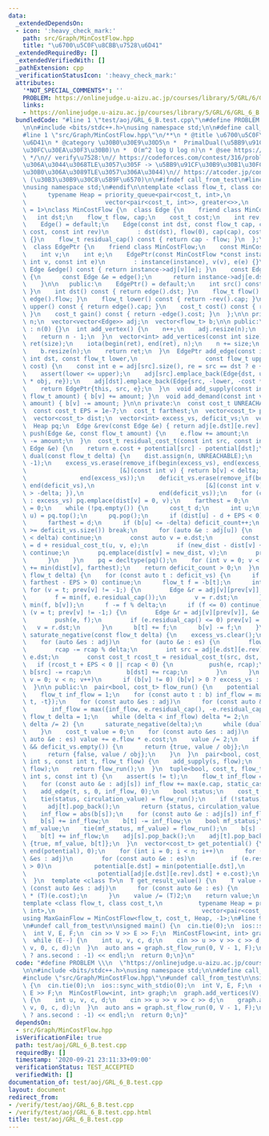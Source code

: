 ```yaml
---
data:
  _extendedDependsOn:
  - icon: ':heavy_check_mark:'
    path: src/Graph/MinCostFlow.hpp
    title: "\u6700\u5C0F\u8CBB\u7528\u6D41"
  _extendedRequiredBy: []
  _extendedVerifiedWith: []
  _pathExtension: cpp
  _verificationStatusIcon: ':heavy_check_mark:'
  attributes:
    '*NOT_SPECIAL_COMMENTS*': ''
    PROBLEM: https://onlinejudge.u-aizu.ac.jp/courses/library/5/GRL/6/GRL_6_B
    links:
    - https://onlinejudge.u-aizu.ac.jp/courses/library/5/GRL/6/GRL_6_B
  bundledCode: "#line 1 \"test/aoj/GRL_6_B.test.cpp\"\n#define PROBLEM \\\n  \"https://onlinejudge.u-aizu.ac.jp/courses/library/5/GRL/6/GRL_6_B\"\
    \n\n#include <bits/stdc++.h>\nusing namespace std;\n\n#define call_from_test\n\
    #line 1 \"src/Graph/MinCostFlow.hpp\"\n/**\n * @title \u6700\u5C0F\u8CBB\u7528\
    \u6D41\n * @category \u30B0\u30E9\u30D5\n *  PrimalDual(\u5BB9\u91CF\u30B9\u30B1\
    \u30FC\u30EA\u30F3\u30B0)\n *  O(m^2 log U log n)\n * @see https://misawa.github.io/others/flow/library_design.html\n\
    \ */\n// verify\u7528:\n// https://codeforces.com/contest/316/problem/C2\n// (Radix-Heap\u3067\
    \u306A\u3044\u3068TLE\u3057\u305F -> \u5BB9\u91CF\u30B9\u30B1\u30FC\u30EA\u30F3\
    \u30B0\u306A\u3089TLE\u3057\u306A\u3044)\n// https://atcoder.jp/contests/geocon2013/tasks/geocon2013_b\
    \ (\u30B3\u30B9\u30C8\u5B9F\u6570)\n\n#ifndef call_from_test\n#line 15 \"src/Graph/MinCostFlow.hpp\"\
    \nusing namespace std;\n#endif\n\ntemplate <class flow_t, class cost_t,\n    \
    \      typename Heap = priority_queue<pair<cost_t, int>,\n                   \
    \                      vector<pair<cost_t, int>>, greater<>>,\n          int obj\
    \ = 1>\nclass MinCostFlow {\n  class Edge {\n    friend class MinCostFlow;\n \
    \   int dst;\n    flow_t flow, cap;\n    cost_t cost;\n    int rev;\n\n   public:\n\
    \    Edge() = default;\n    Edge(const int dst, const flow_t cap, const cost_t\
    \ cost, const int rev)\n        : dst(dst), flow(0), cap(cap), cost(cost), rev(rev)\
    \ {}\n    flow_t residual_cap() const { return cap - flow; }\n  };\n\n public:\n\
    \  class EdgePtr {\n    friend class MinCostFlow;\n    const MinCostFlow *instance;\n\
    \    int v;\n    int e;\n    EdgePtr(const MinCostFlow *const instance, const\
    \ int v, const int e)\n        : instance(instance), v(v), e(e) {}\n    const\
    \ Edge &edge() const { return instance->adj[v][e]; }\n    const Edge &rev() const\
    \ {\n      const Edge &e = edge();\n      return instance->adj[e.dst][e.rev];\n\
    \    }\n\n   public:\n    EdgePtr() = default;\n    int src() const { return v;\
    \ }\n    int dst() const { return edge().dst; }\n    flow_t flow() const { return\
    \ edge().flow; }\n    flow_t lower() const { return -rev().cap; }\n    flow_t\
    \ upper() const { return edge().cap; }\n    cost_t cost() const { return edge().cost;\
    \ }\n    cost_t gain() const { return -edge().cost; }\n  };\n\n private:\n  int\
    \ n;\n  vector<vector<Edge>> adj;\n  vector<flow_t> b;\n\n public:\n  MinCostFlow()\
    \ : n(0) {}\n  int add_vertex() {\n    n++;\n    adj.resize(n);\n    b.resize(n);\n\
    \    return n - 1;\n  }\n  vector<int> add_vertices(const int size) {\n    vector<int>\
    \ ret(size);\n    iota(begin(ret), end(ret), n);\n    n += size;\n    adj.resize(n);\n\
    \    b.resize(n);\n    return ret;\n  }\n  EdgePtr add_edge(const int src, const\
    \ int dst, const flow_t lower,\n                   const flow_t upper, const cost_t\
    \ cost) {\n    const int e = adj[src].size(), re = src == dst ? e + 1 : adj[dst].size();\n\
    \    assert(lower <= upper);\n    adj[src].emplace_back(Edge{dst, upper, cost\
    \ * obj, re});\n    adj[dst].emplace_back(Edge{src, -lower, -cost * obj, e});\n\
    \    return EdgePtr{this, src, e};\n  }\n  void add_supply(const int v, const\
    \ flow_t amount) { b[v] += amount; }\n  void add_demand(const int v, const flow_t\
    \ amount) { b[v] -= amount; }\n\n private:\n  const cost_t UNREACHABLE = numeric_limits<cost_t>::max();\n\
    \  const cost_t EPS = 1e-7;\n  cost_t farthest;\n  vector<cost_t> potential;\n\
    \  vector<cost_t> dist;\n  vector<int> excess_vs, deficit_vs;\n  vector<int> prev;\n\
    \  Heap pq;\n  Edge &rev(const Edge &e) { return adj[e.dst][e.rev]; }\n  void\
    \ push(Edge &e, const flow_t amount) {\n    e.flow += amount;\n    adj[e.dst][e.rev].flow\
    \ -= amount;\n  }\n  cost_t residual_cost_t(const int src, const int dst, const\
    \ Edge &e) {\n    return e.cost + potential[src] - potential[dst];\n  }\n  bool\
    \ dual(const flow_t delta) {\n    dist.assign(n, UNREACHABLE);\n    prev.assign(n,\
    \ -1);\n    excess_vs.erase(remove_if(begin(excess_vs), end(excess_vs),\n    \
    \                          [&](const int v) { return b[v] < delta; }),\n     \
    \               end(excess_vs));\n    deficit_vs.erase(remove_if(begin(deficit_vs),\
    \ end(deficit_vs),\n                               [&](const int v) { return b[v]\
    \ > -delta; }),\n                     end(deficit_vs));\n    for (const auto v\
    \ : excess_vs) pq.emplace(dist[v] = 0, v);\n    farthest = 0;\n    size_t deficit_count\
    \ = 0;\n    while (!pq.empty()) {\n      cost_t d;\n      int u;\n      tie(d,\
    \ u) = pq.top();\n      pq.pop();\n      if (dist[u] - d + EPS < 0) continue;\n\
    \      farthest = d;\n      if (b[u] <= -delta) deficit_count++;\n      if (deficit_count\
    \ >= deficit_vs.size()) break;\n      for (auto &e : adj[u]) {\n        if (e.residual_cap()\
    \ < delta) continue;\n        const auto v = e.dst;\n        const auto new_dist\
    \ = d + residual_cost_t(u, v, e);\n        if (new_dist - dist[v] + EPS >= 0)\
    \ continue;\n        pq.emplace(dist[v] = new_dist, v);\n        prev[v] = e.rev;\n\
    \      }\n    }\n    pq = decltype(pq)();\n    for (int v = 0; v < n; v++) potential[v]\
    \ += min(dist[v], farthest);\n    return deficit_count > 0;\n  }\n  void primal(const\
    \ flow_t delta) {\n    for (const auto t : deficit_vs) {\n      if (dist[t] -\
    \ farthest - EPS > 0) continue;\n      flow_t f = -b[t];\n      int v;\n     \
    \ for (v = t; prev[v] != -1;) {\n        Edge &r = adj[v][prev[v]], &e = adj[r.dst][r.rev];\n\
    \        f = min(f, e.residual_cap());\n        v = r.dst;\n      }\n      f =\
    \ min(f, b[v]);\n      f -= f % delta;\n      if (f <= 0) continue;\n      for\
    \ (v = t; prev[v] != -1;) {\n        Edge &r = adj[v][prev[v]], &e = adj[r.dst][r.rev];\n\
    \        push(e, f);\n        if (e.residual_cap() <= 0) prev[v] = -1;\n     \
    \   v = r.dst;\n      }\n      b[t] += f;\n      b[v] -= f;\n    }\n  }\n  void\
    \ saturate_negative(const flow_t delta) {\n    excess_vs.clear();\n    deficit_vs.clear();\n\
    \    for (auto &es : adj)\n      for (auto &e : es) {\n        flow_t rcap = e.residual_cap();\n\
    \        rcap -= rcap % delta;\n        int src = adj[e.dst][e.rev].dst, dst =\
    \ e.dst;\n        const cost_t rcost_t = residual_cost_t(src, dst, e);\n     \
    \   if (rcost_t + EPS < 0 || rcap < 0) {\n          push(e, rcap);\n         \
    \ b[src] -= rcap;\n          b[dst] += rcap;\n        }\n      }\n    for (int\
    \ v = 0; v < n; v++)\n      if (b[v] != 0) (b[v] > 0 ? excess_vs : deficit_vs).emplace_back(v);\n\
    \  }\n\n public:\n  pair<bool, cost_t> flow_run() {\n    potential.resize(n);\n\
    \    flow_t inf_flow = 1;\n    for (const auto t : b) inf_flow = max({inf_flow,\
    \ t, -t});\n    for (const auto &es : adj)\n      for (const auto &e : es)\n \
    \       inf_flow = max({inf_flow, e.residual_cap(), -e.residual_cap()});\n   \
    \ flow_t delta = 1;\n    while (delta < inf_flow) delta *= 2;\n    for (; delta;\
    \ delta /= 2) {\n      saturate_negative(delta);\n      while (dual(delta)) primal(delta);\n\
    \    }\n    cost_t value = 0;\n    for (const auto &es : adj)\n      for (const\
    \ auto &e : es) value += e.flow * e.cost;\n    value /= 2;\n    if (excess_vs.empty()\
    \ && deficit_vs.empty()) {\n      return {true, value / obj};\n    } else {\n\
    \      return {false, value / obj};\n    }\n  }\n  pair<bool, cost_t> st_flow_run(const\
    \ int s, const int t, flow_t flow) {\n    add_supply(s, flow);\n    add_demand(t,\
    \ flow);\n    return flow_run();\n  }\n  tuple<bool, cost_t, flow_t> max_flow_run(const\
    \ int s, const int t) {\n    assert(s != t);\n    flow_t inf_flow = abs(b[s]);\n\
    \    for (const auto &e : adj[s]) inf_flow += max(e.cap, static_cast<flow_t>(0));\n\
    \    add_edge(t, s, 0, inf_flow, 0);\n    bool status;\n    cost_t circulation_value;\n\
    \    tie(status, circulation_value) = flow_run();\n    if (!status) {\n      adj[s].pop_back();\n\
    \      adj[t].pop_back();\n      return {status, circulation_value, 0};\n    }\n\
    \    inf_flow = abs(b[s]);\n    for (const auto &e : adj[s]) inf_flow += e.residual_cap();\n\
    \    b[s] += inf_flow;\n    b[t] -= inf_flow;\n    bool mf_status;\n    cost_t\
    \ mf_value;\n    tie(mf_status, mf_value) = flow_run();\n    b[s] -= inf_flow;\n\
    \    b[t] += inf_flow;\n    adj[s].pop_back();\n    adj[t].pop_back();\n    return\
    \ {true, mf_value, b[t]};\n  }\n  vector<cost_t> get_potential() {\n    fill(begin(potential),\
    \ end(potential), 0);\n    for (int i = 0; i < n; i++)\n      for (const auto\
    \ &es : adj)\n        for (const auto &e : es)\n          if (e.residual_cap()\
    \ > 0)\n            potential[e.dst] = min(potential[e.dst],\n               \
    \                    potential[adj[e.dst][e.rev].dst] + e.cost);\n    return potential;\n\
    \  }\n  template <class T>\n  T get_result_value() {\n    T value = 0;\n    for\
    \ (const auto &es : adj)\n      for (const auto &e : es) {\n        value += (T)(e.flow)\
    \ * (T)(e.cost);\n      }\n    value /= (T)2;\n    return value;\n  }\n};\n\n\
    template <class flow_t, class cost_t,\n          typename Heap = priority_queue<pair<cost_t,\
    \ int>,\n                                         vector<pair<cost_t, int>>, greater<>>>\n\
    using MaxGainFlow = MinCostFlow<flow_t, cost_t, Heap, -1>;\n#line 9 \"test/aoj/GRL_6_B.test.cpp\"\
    \n#undef call_from_test\n\nsigned main() {\n  cin.tie(0);\n  ios::sync_with_stdio(0);\n\
    \  int V, E, F;\n  cin >> V >> E >> F;\n  MinCostFlow<int, int> graph;\n  graph.add_vertices(V);\n\
    \  while (E--) {\n    int u, v, c, d;\n    cin >> u >> v >> c >> d;\n    graph.add_edge(u,\
    \ v, 0, c, d);\n  }\n  auto ans = graph.st_flow_run(0, V - 1, F);\n  cout << (ans.first\
    \ ? ans.second : -1) << endl;\n  return 0;\n}\n"
  code: "#define PROBLEM \\\n  \"https://onlinejudge.u-aizu.ac.jp/courses/library/5/GRL/6/GRL_6_B\"\
    \n\n#include <bits/stdc++.h>\nusing namespace std;\n\n#define call_from_test\n\
    #include \"src/Graph/MinCostFlow.hpp\"\n#undef call_from_test\n\nsigned main()\
    \ {\n  cin.tie(0);\n  ios::sync_with_stdio(0);\n  int V, E, F;\n  cin >> V >>\
    \ E >> F;\n  MinCostFlow<int, int> graph;\n  graph.add_vertices(V);\n  while (E--)\
    \ {\n    int u, v, c, d;\n    cin >> u >> v >> c >> d;\n    graph.add_edge(u,\
    \ v, 0, c, d);\n  }\n  auto ans = graph.st_flow_run(0, V - 1, F);\n  cout << (ans.first\
    \ ? ans.second : -1) << endl;\n  return 0;\n}"
  dependsOn:
  - src/Graph/MinCostFlow.hpp
  isVerificationFile: true
  path: test/aoj/GRL_6_B.test.cpp
  requiredBy: []
  timestamp: '2020-09-21 23:11:33+09:00'
  verificationStatus: TEST_ACCEPTED
  verifiedWith: []
documentation_of: test/aoj/GRL_6_B.test.cpp
layout: document
redirect_from:
- /verify/test/aoj/GRL_6_B.test.cpp
- /verify/test/aoj/GRL_6_B.test.cpp.html
title: test/aoj/GRL_6_B.test.cpp
---
```


